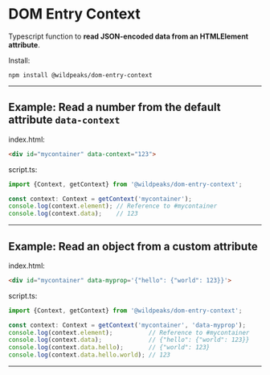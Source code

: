 # DOM Entry Context



Typescript function to **read JSON-encoded data from an HTMLElement attribute**.

Install:

	npm install @wildpeaks/dom-entry-context

-------------------------------------------------------------------------------

## Example: Read a number from the default attribute `data-context`

index.html:
````html
<div id="mycontainer" data-context="123">
````

script.ts:
````ts
import {Context, getContext} from '@wildpeaks/dom-entry-context';

const context: Context = getContext('mycontainer');
console.log(context.element); // Reference to #mycontainer
console.log(context.data);    // 123
````

-------------------------------------------------------------------------------

## Example: Read an object from a custom attribute

index.html:
````html
<div id="mycontainer" data-myprop='{"hello": {"world": 123}}'>
````

script.ts:
````ts
import {Context, getContext} from '@wildpeaks/dom-entry-context';

const context: Context = getContext('mycontainer', 'data-myprop');
console.log(context.element);          // Reference to #mycontainer
console.log(context.data);             // {"hello": {"world": 123}}
console.log(context.data.hello);       // {"world": 123}
console.log(context.data.hello.world); // 123
````

-------------------------------------------------------------------------------
